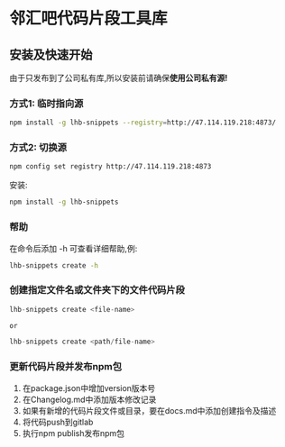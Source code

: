 # 邻汇吧代码片段工具库


## 安装及快速开始
由于只发布到了公司私有库,所以安装前请确保**使用公司私有源!**

### 方式1: 临时指向源
``` bash
npm install -g lhb-snippets --registry=http://47.114.119.218:4873/
```
### 方式2: 切换源

``` bash
npm config set registry http://47.114.119.218:4873
```

安装:

``` bash
npm install -g lhb-snippets
```

### 帮助
在命令后添加 -h 可查看详细帮助,例:

``` bash
lhb-snippets create -h
```

### 创建指定文件名或文件夹下的文件代码片段

```js
lhb-snippets create <file-name>

or

lhb-snippets create <path/file-name>

```

### 更新代码片段并发布npm包
1. 在package.json中增加version版本号
2. 在Changelog.md中添加版本修改记录
3. 如果有新增的代码片段文件或目录，要在docs.md中添加创建指令及描述
4. 将代码push到gitlab
5. 执行npm publish发布npm包
